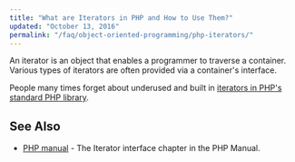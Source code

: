 ```yaml
---
title: "What are Iterators in PHP and How to Use Them?"
updated: "October 13, 2016"
permalink: "/faq/object-oriented-programming/php-iterators/"
---
```


An iterator is an object that enables a programmer to traverse a container.
Various types of iterators are often provided via a container's interface.

People many times forget about underused and built in
[iterators in PHP's standard PHP library](http://php.net/manual/en/spl.iterators.php).

## See Also

* [PHP manual](http://php.net/manual/en/class.iterator.php) - The Iterator
  interface chapter in the PHP Manual.

